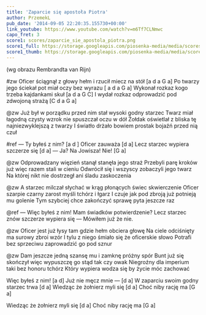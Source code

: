 ```yaml
---
title: 'Zaparcie się apostoła Piotra'
author: PrzemekL
pub_date: '2014-09-05 22:20:35.155730+00:00'
link_youtube: https://www.youtube.com/watch?v=m6Tf7CLNmwc
capo_fret: 3
score1: scores/zaparcie_sie_apostola_piotra.png
score1_full: https://storage.googleapis.com/piosenka-media/media/scores/zaparcie_sie_apostola_piotra.png
score1_thumb: https://storage.googleapis.com/piosenka-media/media/scores/zaparcie_sie_apostola_piotra.png.180x0_q85_upscale.jpg
---
```


(wg obrazu Rembrandta van Rijn)

#zw
Oficer ściągnął z głowy hełm i rzucił miecz na stół [a d a G a]
Po twarzy jego ściekał pot miał oczy bez wyrazu [	a d a G a]
Wykonał rozkaz kogo trzeba kajdankami skuł	 [a d a G C]
I wydał rozkaz odprowadzić pod zdwojoną strażą	[C d a G a]

@zw
Już był w porządku przed nim stał wysoki godny starzec
Twarz miał łagodną czysty wzrok nie spuszczał oczu w dół
Żołdak oświetlał z bliska tę najniezwyklejszą z twarzy
I światło drżało bowiem prostak bojaźń przed nią czuł

#ref
— Ty byłeś z nim? [a d ]
Oficer zauważa [d a] 
Lecz starzec wypiera szczerze się [d a]
— Ja? Na Jowisza! Nie! [G a]

@zw
Odprowadzany więzień stanął stanęła jego straż
Przebyli parę kroków już więc razem stali w cieniu
Odwrócił się i wszyscy zobaczyli jego twarz
Na której nikt nie dostrzegł ani śladu zaskoczenia

@zw
A starzec milczał słychać w krąg płonących świec skwierczenie
Oficer szarpie czarny zarost myśli tchórz i łgarz
I czuje jak pod zbroją już potnieją mu golenie
Tym szybciej chce zakończyć sprawę pyta jeszcze raz

@ref
— Więc byłeś z nim!
Mam świadków potwierdzenie?
Lecz starzec znów szczerze wypiera się
— Mówiłem już że nie.

@zw
Oficer jest już łysy tam gdzie hełm obciera głowę
Na ciele odciśnięty ma surowy zbroi wzór
I tylu z niego śmiało się że oficerskie słowo
Potrafi bez sprzeciwu zaprowadzić go pod sznur

@zw
Dam jeszcze jedną szansę mu i zamknę próżny spór
Bunt już się skończył więc wypuszczę go stąd tak czy owak
Niegroźny dla imperium taki bez honoru tchórz
Który wypiera wodza się by życie móc zachować

Więc byłeś z nim! [a d]
Już nie męcz mnie — [d a]
W zaparciu swoim godny starzec trwa [d a]
Wiedząc że żołnierz myli się [d a]
Choć niby rację ma [G a]

Wiedząc że żołnierz myli się [d a]
Choć niby rację ma [G a]


